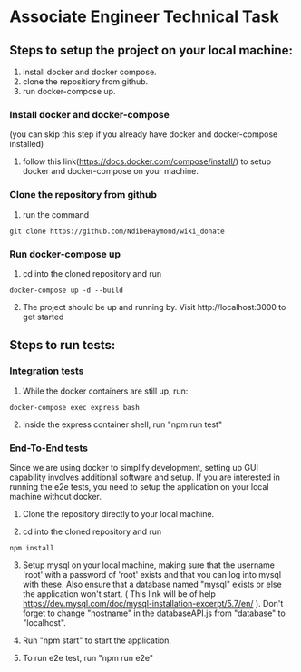 # Associate Engineer Technical Task

## Steps to setup the project on your local machine:

1. install docker and docker compose.
2. clone the repositiory from github.
3. run docker-compose up.

### Install docker and docker-compose

(you can skip this step if you already have docker and docker-compose installed)

1. follow this link(https://docs.docker.com/compose/install/) to setup docker and docker-compose on your machine.

### Clone the repository from github

1. run the command

```commandline
git clone https://github.com/NdibeRaymond/wiki_donate
```

### Run docker-compose up

1. cd into the cloned repository and run

```commandline
docker-compose up -d --build
```

2. The project should be up and running by. Visit http://localhost:3000 to get started

## Steps to run tests:

### Integration tests

1. While the docker containers are still up, run:

```commandline
docker-compose exec express bash
```

2. Inside the express container shell, run "npm run test"

### End-To-End tests

Since we are using docker to simplify development, setting up GUI capability involves additional software and setup.
If you are interested in running the e2e tests, you need to setup the application on your local machine without docker.

1. Clone the repository directly to your local machine.

2. cd into the cloned repository and run

```commandline
npm install
```

3.  Setup mysql on your local machine, making sure that the username 'root' with a password of 'root' exists and that you can
    log into mysql with these. Also ensure that a database named "mysql" exists or else the application won't start. (
    This link will be of help https://dev.mysql.com/doc/mysql-installation-excerpt/5.7/en/
    ). Don't forget to change "hostname" in the databaseAPI.js from "database" to "localhost".

4.  Run "npm start" to start the application.
5.  To run e2e test, run "npm run e2e"
